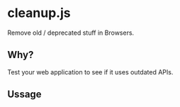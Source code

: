 # cleanup.js
Remove old / deprecated stuff in Browsers.

## Why?

Test your web application to see if it uses outdated APIs.

## Ussage



